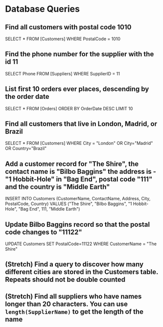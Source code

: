 # Database Queries

## Find all customers with postal code 1010

SELECT * FROM [Customers] WHERE PostalCode = 1010

## Find the phone number for the supplier with the id 11

SELECT Phone FROM [Suppliers] WHERE SupplierID = 11

## List first 10 orders ever places, descending by the order date

SELECT * FROM [Orders] ORDER BY OrderDate DESC LIMIT 10

## Find all customers that live in London, Madrid, or Brazil

SELECT * FROM [Customers] WHERE City = "London" OR City="Madrid" OR Country="Brazil"

## Add a customer record for "The Shire", the contact name is "Bilbo Baggins" the address is -"1 Hobbit-Hole" in "Bag End", postal code "111" and the country is "Middle Earth"

INSERT INTO Customers (CustomerName, ContactName, Address, City, PostalCode, Country) VALUES ("The Shire", "Bilbo Baggins", "1 Hobbit-Hole", "Bag End", 111, "Middle Earth")

## Update Bilbo Baggins record so that the postal code changes to "11122"

UPDATE Customers SET PostalCode=11122 WHERE CustomerName = "The Shire"

## (Stretch) Find a query to discover how many different cities are stored in the Customers table. Repeats should not be double counted



## (Stretch) Find all suppliers who have names longer than 20 characters. You can use `length(SupplierName)` to get the length of the name
